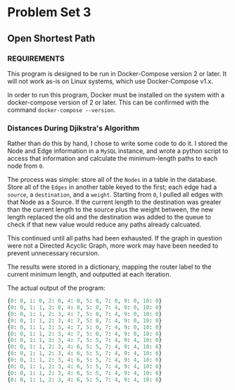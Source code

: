 # Problem Set 3
## Open Shortest Path

### REQUIREMENTS

This program is designed to be run in Docker-Compose version 2 or later.  It will not work as-is on Linux systems, which use Docker-Compose v1.x.

In order to run this program, Docker must be installed on the system with a docker-compose version of 2 or later.  This can be confirmed with the command `docker-compose --version`.

### Distances During Djikstra's Algorithm

Rather than do this by hand, I chose to write some code to do it.  I stored the Node and Edge information in a `MySQL` instance, and wrote a python script to access that information and calculate the minimum-length paths to each node from `0`.

The process was simple: store all of the `Nodes` in a table in the database.  Store all of the `Edges` in another table keyed to the first; each edge had a `source`, a `destination`, and a `weight`.  Starting from `0`, I pulled all edges with that Node as a Source.  If the current length to the destination was greater than the current length to the source plus the weight between, the new length replaced the old and the destination was added to the queue to check if that new value would reduce any paths already calcuated.

This continued until all paths had been exhausted.  If the graph in question were not a Directed Acyclic Graph, more work may have been needed to prevent unnecessary recursion.

The results were stored in a dictionary, mapping the router label to the current minimum length, and outputted at each iteration.

The actual output of the program:
```python
{0: 0, 1: 0, 2: 0, 4: 0, 5: 0, 7: 0, 9: 0, 10: 0}
{0: 0, 1: 1, 2: 0, 4: 8, 5: 0, 7: 4, 9: 0, 10: 0}
{0: 0, 1: 1, 2: 3, 4: 7, 5: 0, 7: 4, 9: 0, 10: 0}
{0: 0, 1: 1, 2: 3, 4: 7, 5: 0, 7: 4, 9: 0, 10: 0}
{0: 0, 1: 1, 2: 3, 4: 7, 5: 0, 7: 4, 9: 0, 10: 0}
{0: 0, 1: 1, 2: 3, 4: 7, 5: 0, 7: 4, 9: 0, 10: 0}
{0: 0, 1: 1, 2: 3, 4: 7, 5: 5, 7: 4, 9: 4, 10: 0}
{0: 0, 1: 1, 2: 3, 4: 6, 5: 5, 7: 4, 9: 4, 10: 6}
{0: 0, 1: 1, 2: 3, 4: 6, 5: 5, 7: 4, 9: 4, 10: 6}
{0: 0, 1: 1, 2: 3, 4: 6, 5: 5, 7: 4, 9: 4, 10: 6}
{0: 0, 1: 1, 2: 3, 4: 6, 5: 5, 7: 4, 9: 4, 10: 6}
{0: 0, 1: 1, 2: 3, 4: 6, 5: 5, 7: 4, 9: 4, 10: 6}
{0: 0, 1: 1, 2: 3, 4: 6, 5: 5, 7: 4, 9: 4, 10: 6}
```